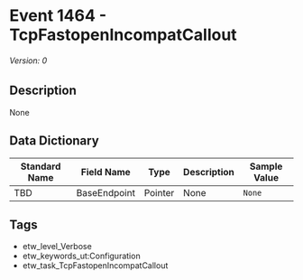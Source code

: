 # Event 1464 - TcpFastopenIncompatCallout
###### Version: 0

## Description
None

## Data Dictionary
|Standard Name|Field Name|Type|Description|Sample Value|
|---|---|---|---|---|
|TBD|BaseEndpoint|Pointer|None|`None`|

## Tags
* etw_level_Verbose
* etw_keywords_ut:Configuration
* etw_task_TcpFastopenIncompatCallout